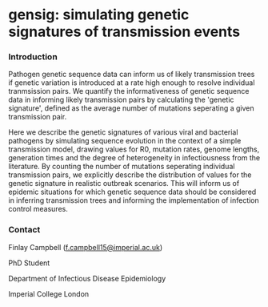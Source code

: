 # gensig: simulating genetic signatures of transmission events


### Introduction
Pathogen genetic sequence data can inform us of likely transmission trees if
genetic variation is introduced at a rate high enough to resolve individual
tranmsission pairs. We quantify the informativeness of genetic sequence data in
informing likely transmission pairs by calculating the 'genetic signature',
defined as the average number of mutations seperating a given transmission
pair.

Here we describe the genetic signatures of various viral and bacterial pathogens
by simulating sequence evolution in the context of a simple transmission model,
drawing values for R0, mutation rates, genome lengths, generation times and the
degree of heterogeneity in infectiousness from the literature. By counting the
number of mutations seperating individual transmission pairs, we explicitly
describe the distribution of values for the genetic signature in realistic
outbreak scenarios. This will inform us of epidemic situations for which genetic
sequence data should be considered in inferring transmission trees and informing
the implementation of infection control measures.

### Contact
Finlay Campbell (f.campbell15@imperial.ac.uk)

PhD Student

Department of Infectious Disease Epidemiology

Imperial College London
